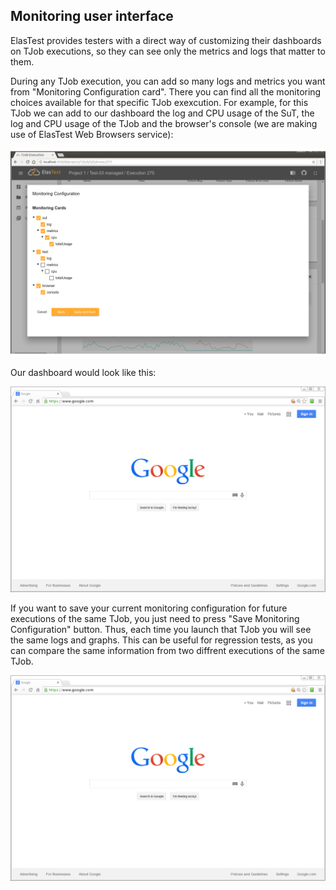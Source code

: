 <div class="range range-xs-left">
<div class="cell-xs-10 cell-lg-6 text-md-left inset-md-right-80 cell-lg-push-1 offset-top-50 offset-lg-top-0">
<h2 id="content" class="h1">Monitoring user interface</h2>
<div class="offset-top-30 offset-md-top-50">
</div>
</div>
</div>

ElasTest provides testers with a direct way of customizing their dashboards on TJob executions, so they can see only the metrics and logs that matter to them.

During any TJob execution, you can add so many logs and metrics you want from "Monitoring Configuration card". There you can find all the monitoring choices available for that specific TJob exexcution. For example, for this TJob we can add to our dashboard the log and CPU usage of the SuT, the log and CPU usage of the TJob and the browser's console (we are making use of ElasTest Web Browsers service):

<div class="docs-gallery inline-block">
    <a data-fancybox="gallery-1" href="/docs/monitoring/images/monitoring_conf_gui.png"><img class="img-responsive img-wellcome" src="/docs/monitoring/images/monitoring_conf_gui.png"/></a>
</div> 

Our dashboard would look like this:

<div class="docs-gallery inline-block">
    <a data-fancybox="gallery-1" href="/docs/images/test.png"><img class="img-responsive img-wellcome" src="/docs/images/test.png"/></a>
</div> 

If you want to save your current monitoring configuration for future executions of the same TJob, you just need to press "Save Monitoring Configuration" button. Thus, each time you launch that TJob you will see the same logs and graphs. This can be useful for regression tests, as you can compare the same information from two diffrent executions of the same TJob.

<div class="docs-gallery inline-block">
    <a data-fancybox="gallery-1" href="/docs/images/test.png"><img class="img-responsive img-wellcome" src="/docs/images/test.png"/></a>
</div> 

<script src="//code.jquery.com/jquery-3.2.1.min.js"></script>
<link rel="stylesheet" href="https://cdnjs.cloudflare.com/ajax/libs/fancybox/3.2.5/jquery.fancybox.min.css" />
<script src="https://cdnjs.cloudflare.com/ajax/libs/fancybox/3.2.5/jquery.fancybox.min.js"></script>

<script>
var galleries = $('div.docs-gallery');
for (var i = 1; i <= galleries.length; i++) {
    $().fancybox({
    selector : '[data-fancybox="gallery-' + i + '"]',
    infobar : true,
    arrows : false,
    loop: true,
    protect: true,
    transitionEffect: 'slide',
    buttons : [
        'close'
    ],
    clickOutside : 'close',
    clickSlide   : 'close',
  });
}
</script>

